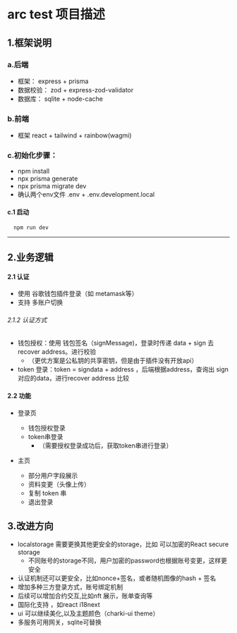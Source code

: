 # arc test 项目描述

## 1.框架说明

### a.后端
* 框架： express + prisma
* 数据校验： zod + express-zod-validator
* 数据库： sqlite + node-cache

### b.前端
* 框架 react + tailwind + rainbow(wagmi)

### c.初始化步骤：

* npm install
* npx prisma generate 
* npx prisma migrate dev
* 确认两个env文件 .env + .env.development.local

#### c.1 启动

```
  npm run dev 
```

-----

## 2.业务逻辑

#### 2.1 认证
* 使用 谷歌钱包插件登录（如 metamask等）
* 支持 多账户切换

###### 2.1.2 认证方式
* 钱包授权：使用 钱包签名（signMessage)，登录时传递 data + sign 去recover address。进行校验
  * （更优方案是公私钥的共享密钥，但是由于插件没有开放api）
* token 登录：token = signdata + address ，后端根据address，查询出 sign对应的data，进行recover address 比较

#### 2.2 功能

* 登录页
  * 钱包授权登录
  * token串登录
    * （需要授权登录成功后，获取token串进行登录）

* 主页
  * 部分用户字段展示
  * 资料变更（头像上传）
  * 复制 token 串
  * 退出登录


## 3.改进方向

* localstorage 需要更换其他更安全的storage，比如 可以加密的React secure storage
  * 不同账号的storage不同，用户加密的password也根据账号变更，这样更安全
* 认证机制还可以更安全，比如nonce+签名，或者随机图像的hash + 签名
* 增加多种三方登录方式，账号绑定机制
* 后续可以增加合约交互,比如nft 展示，账单查询等
* 国际化支持 ，如react i18next
* ui 可以继续美化,以及主题颜色（charki-ui theme）
* 多服务可用网关，sqlite可替换